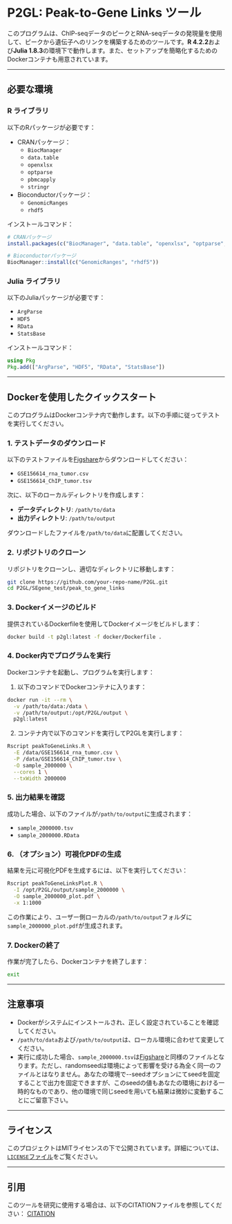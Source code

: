 
# P2GL: Peak-to-Gene Links ツール

このプログラムは、ChIP-seqデータのピークとRNA-seqデータの発現量を使用して、ピークから遺伝子へのリンクを構築するためのツールです。**R 4.2.2**および**Julia 1.8.3**の環境下で動作します。また、セットアップを簡略化するためのDockerコンテナも用意されています。

---

## 必要な環境

### R ライブラリ
以下のRパッケージが必要です：
- CRANパッケージ：
  - `BiocManager`
  - `data.table`
  - `openxlsx`
  - `optparse`
  - `pbmcapply`
  - `stringr`
- Bioconductorパッケージ：
  - `GenomicRanges`
  - `rhdf5`

インストールコマンド：
```r
# CRANパッケージ
install.packages(c("BiocManager", "data.table", "openxlsx", "optparse", "pbmcapply", "stringr"))

# Bioconductorパッケージ
BiocManager::install(c("GenomicRanges", "rhdf5"))
```

### Julia ライブラリ
以下のJuliaパッケージが必要です：
- `ArgParse`
- `HDF5`
- `RData`
- `StatsBase`

インストールコマンド：
```julia
using Pkg
Pkg.add(["ArgParse", "HDF5", "RData", "StatsBase"])
```

---

## Dockerを使用したクイックスタート

このプログラムはDockerコンテナ内で動作します。以下の手順に従ってテストを実行してください。

### 1. テストデータのダウンロード
以下のテストファイルを[Figshare](url)からダウンロードしてください：
- `GSE156614_rna_tumor.csv`
- `GSE156614_ChIP_tumor.tsv`

次に、以下のローカルディレクトリを作成します：
- **データディレクトリ**: `/path/to/data`
- **出力ディレクトリ**: `/path/to/output`

ダウンロードしたファイルを`/path/to/data`に配置してください。

### 2. リポジトリのクローン
リポジトリをクローンし、適切なディレクトリに移動します：
```bash
git clone https://github.com/your-repo-name/P2GL.git
cd P2GL/SEgene_test/peak_to_gene_links
```

### 3. Dockerイメージのビルド
提供されているDockerfileを使用してDockerイメージをビルドします：
```bash
docker build -t p2gl:latest -f docker/Dockerfile .
```

### 4. Docker内でプログラムを実行
Dockerコンテナを起動し、プログラムを実行します：

1. 以下のコマンドでDockerコンテナに入ります：
```bash
docker run -it --rm \
  -v /path/to/data:/data \
  -v /path/to/output:/opt/P2GL/output \
  p2gl:latest
```

2. コンテナ内で以下のコマンドを実行してP2GLを実行します：
```bash
Rscript peakToGeneLinks.R \
  -E /data/GSE156614_rna_tumor.csv \
  -P /data/GSE156614_ChIP_tumor.tsv \
  -O sample_2000000 \
  --cores 1 \
  --txWidth 2000000
```

### 5. 出力結果を確認
成功した場合、以下のファイルが`/path/to/output`に生成されます：
- `sample_2000000.tsv`
- `sample_2000000.RData`

### 6. （オプション）可視化PDFの生成
結果を元に可視化PDFを生成するには、以下を実行してください：
```bash
Rscript peakToGeneLinksPlot.R \
  -I /opt/P2GL/output/sample_2000000 \
  -O sample_2000000_plot.pdf \
  -x 1:1000
```

この作業により、ユーザー側ローカルの`/path/to/output`フォルダに`sample_2000000_plot.pdf`が生成されます。

### 7. Dockerの終了
作業が完了したら、Dockerコンテナを終了します：
```bash
exit
```

---

## 注意事項
- Dockerがシステムにインストールされ、正しく設定されていることを確認してください。
- `/path/to/data`および`/path/to/output`は、ローカル環境に合わせて変更してください。
- 実行に成功した場合、`sample_2000000.tsv`は[Figshare](url)と同様のファイルとなります。ただし、randomseedは環境によって影響を受ける為全く同一のファイルとはなりません。あなたの環境で--seedオプションにてseedを固定することで出力を固定できますが、このseedの値もあなたの環境における一時的なものであり、他の環境で同じseedを用いても結果は微妙に変動することにご留意下さい。

---

## ライセンス
このプロジェクトはMITライセンスの下で公開されています。詳細については、[`LICENSE`ファイル](https://github.com/hamamoto-lab/SEgene/blob/main/LICENSE)をご覧ください。

---

## 引用
このツールを研究に使用する場合は、以下のCITATIONファイルを参照してください：
[CITATION](https://github.com/hamamoto-lab/SEgene/blob/main/CITATION)

